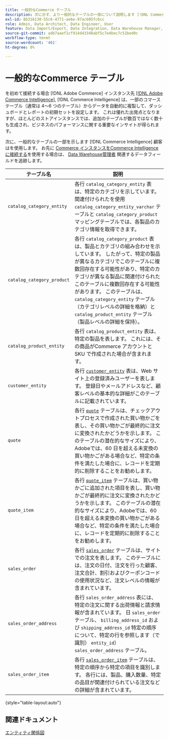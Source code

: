 ```yaml
---
title: 一般的なCommerce テーブル
description: 次に示す、より一般的なテーブルの一部について説明します [!DNL Commerce Intelligence] 顧客はを使用します。
exl-id: 8b316130-55c6-4771-ae6e-97ac605fc6cc
role: Admin, Data Architect, Data Engineer, User
feature: Data Import/Export, Data Integration, Data Warehouse Manager, Commerce Tables
source-git-commit: adb7aaef1cf914d43348abf5c7e4bec7c51bed0c
workflow-type: tm+mt
source-wordcount: '461'
ht-degree: 0%

---
```


# 一般的なCommerce テーブル

を初めて接続する場合 [!DNL Adobe Commerce] インスタンス先 [[!DNL Adobe Commerce Intelligence]](../importing-data/integrations/magento.md), [!DNL Commerce Intelligence] は、一部のコマーステーブル（通常は 4～6 つのテーブル）からデータを自動的に複製して、ダッシュボードとレポートの初期セットを設定します。 これは優れた出発点となりますが、ほとんどのストアインスタンスでは、追加のテーブルが数百ではなく数十も生成され、ビジネスのパフォーマンスに関する重要なインサイトが得られます。

次に、一般的なテーブルの一部を示します [!DNL Commerce Intelligence] 顧客はを使用します。 お先に [Commerce インスタンスをCommerce Intelligence に接続する](../../data-analyst/importing-data/integrations/magento.md)を使用する場合は、 [Data Warehouse管理者](../../data-analyst/data-warehouse-mgr/tour-dwm.md) 関連するデータフィールドを追跡します。

| テーブル名 | 説明 |
|---|---|
| `catalog_category_entity` | 各行 `catalog_category_entity` 表は、特定のカテゴリを示しています。 関連付けられたを使用 `catalog_category_entity_varchar` テーブルと `catalog_category_product` マッピングテーブルでは、各製品のカテゴリ情報を取得できます。 |
| `catalog_category_product` | 各行 `catalog_category_product` 表は、製品とカテゴリの組み合わせを示しています。 したがって、特定の製品が異なるカテゴリでこのテーブルに複数回存在する可能性があり、特定のカテゴリが異なる製品に関連付けられたこのテーブルに複数回存在する可能性があります。 このテーブルは、 `catalog_category_entity` テーブル （カテゴリレベルの詳細を格納）と `catalog_product_entity` テーブル（製品レベルの詳細を保持）。 |
| `catalog_product_entity` | 各行 `catalog_product_entity` 表は、特定の製品を表します。 これには、その商品がCommerce アカウントと SKU で作成された場合が含まれます。 |
| `customer_entity` | 各行 [`customer_entity`](../data-warehouse-mgr/cust-ent-table.md) 表は、Web サイト上の登録済みユーザーを表します。 登録日やメールアドレスなど、顧客レベルの基本的な詳細がこのテーブルに記載されています。 |
| `quote` | 各行 [`quote`](../data-warehouse-mgr/sales-flat-quote-table.md) テーブルは、チェックアウトプロセスで作成された買い物かごを表し、その買い物かごが最終的に注文に変換されたかどうかを示します。 このテーブルの潜在的なサイズにより、Adobeでは、60 日を超える未変換の買い物かごがある場合など、特定の条件を満たした場合に、レコードを定期的に削除することをお勧めします。 |
| `quote_item` | 各行 [`quote_item`](../data-warehouse-mgr/sales-flat-quote-item-table.md) テーブルは、買い物かごに追加された項目を表し、買い物かごが最終的に注文に変換されたかどうかを示します。 このテーブルの潜在的なサイズにより、Adobeでは、60 日を超える未変換の買い物かごがある場合など、特定の条件を満たした場合に、レコードを定期的に削除することをお勧めします。 |
| `sales_order` | 各行 [`sales_order`](../data-warehouse-mgr/sales-flat-order-table.md) テーブルは、サイトでの注文を表します。 このテーブルには、注文の日付、注文を行った顧客、注文合計、割引およびクーポンコードの使用状況など、注文レベルの情報が含まれています。 |
| `sales_order_address` | 各行 `sales_order_address` 表には、特定の注文に関する出荷情報と請求情報が含まれています。 日 `sales_order` テーブル、 `billing_address_id` および `shipping_address_id` 特定の順序について、特定の行を参照します（で識別） `entity_id`） `sales_order_address` テーブル。 |
| `sales_order_item` | 各行 [`sales_order_item`](../data-warehouse-mgr/sales-flat-quote-item-table.md) テーブルは、特定の順序から特定の項目を識別します。 各行には、製品、購入数量、特定の品目が関連付けられている注文などの詳細が含まれています。 |

{style="table-layout:auto"}

## 関連ドキュメント

[エンティティ関係図](../data-warehouse-mgr/entity-rel-diag.md)

